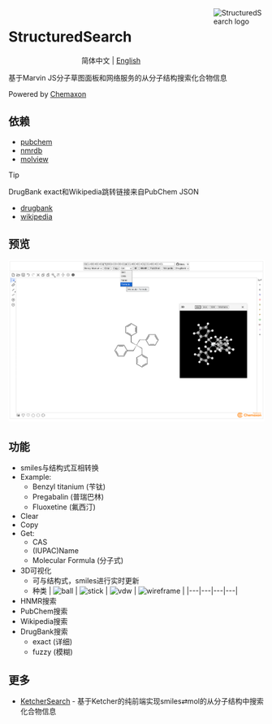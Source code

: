 <img src="imgs/structuredsearch_logo.png" alt="StructuredSearch logo" width="100" height="100" align="right" />

# StructuredSearch

<p align="center">
    简体中文 | <a href="README_en.md">English</a>
</p>

基于Marvin JS分子草图面板和网络服务的从分子结构搜索化合物信息

Powered by [Chemaxon](https://chemaxon.com)

## 依赖

- [pubchem](https://pubchem.ncbi.nlm.nih.gov)
- [nmrdb](https://www.nmrdb.org)
- [molview](https://molview.org)

> [!tip]
> DrugBank exact和Wikipedia跳转链接来自PubChem JSON

- [drugbank](https://go.drugbank.com)
- [wikipedia](https://en.wikipedia.org)

## 预览

![StructuredSearch](imgs/structuredsearch.png)

## 功能

- smiles与结构式互相转换
- Example:
    - Benzyl titanium (苄钛)
    - Pregabalin (普瑞巴林)
    - Fluoxetine (氟西汀)
- Clear
- Copy
- Get:
    - CAS
    - (IUPAC)Name
    - Molecular Formula (分子式)
- 3D可视化
    - 可与结构式，smiles进行实时更新
    - 种类
        | ![ball](imgs/ball.png) | ![stick](imgs/stick.png) | ![vdw](imgs/vdw.png) | ![wireframe](imgs/wireframe.png) |
        |---|---|---|---|
- HNMR搜索
- PubChem搜索
- Wikipedia搜索
- DrugBank搜索
    - exact (详细)
    - fuzzy (模糊)

## 更多

- [KetcherSearch](https://github.com/biantailab/KetcherSearch) - 基于Ketcher的纯前端实现smiles⇄mol的从分子结构中搜索化合物信息